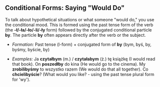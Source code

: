## Conditional Forms: Saying "Would Do"

To talk about hypothetical situations or what someone "would do," you use the conditional mood. This is formed using the past tense form of the verb (the **-ł/-ła/-ło/-li/-ły** form) followed by the conjugated conditional particle **by**. The particle **by** often appears directly after the verb or the subject.

* *Formation:* Past tense (l-form) + conjugated form of **by** (bym, byś, by, byśmy, byście, by)

* *Examples:* Ja **czytałbym** (m.) / **czytałabym** (ż.) tę książkę (I would read that book). On **poszedłby** do kina (He would go to the cinema). My **zrobilibyśmy** to wszystko razem (We would do that all together). Co **chcielibyście**? (What would you like? - using the past tense plural form for 'wy').